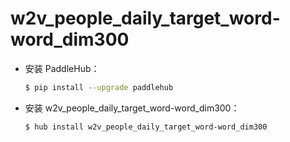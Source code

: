 # w2v_people_daily_target_word-word_dim300
* 安装 PaddleHub：

    ```bash
    $ pip install --upgrade paddlehub
    ```

* 安装 w2v_people_daily_target_word-word_dim300：

    ```bash
    $ hub install w2v_people_daily_target_word-word_dim300
    ```
